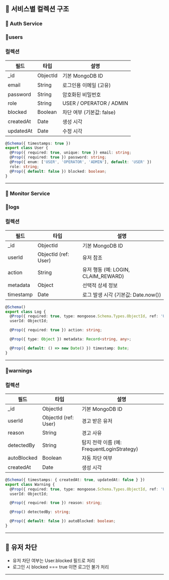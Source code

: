 ## **📁 서비스별 컬렉션 구조**

### **🧩 Auth Service**

### **🔸users**

### **컬렉션**

| **필드** | **타입** | **설명** |
| --- | --- | --- |
| _id | ObjectId | 기본 MongoDB ID |
| email | String | 로그인용 이메일 (고유) |
| password | String | 암호화된 비밀번호 |
| role | String | USER / OPERATOR / ADMIN |
| blocked | Boolean | 차단 여부 (기본값: false) |
| createdAt | Date | 생성 시각 |
| updatedAt | Date | 수정 시각 |

```ts
@Schema({ timestamps: true })
export class User {
  @Prop({ required: true, unique: true }) email: string;
  @Prop({ required: true }) password: string;
  @Prop({ enum: ['USER', 'OPERATOR', 'ADMIN'], default: 'USER' })
  role: string;
  @Prop({ default: false }) blocked: boolean;
}
```

---

### **🧩 Monitor Service**

### **🔸logs**

### **컬렉션**

| **필드** | **타입** | **설명** |
| --- | --- | --- |
| _id | ObjectId | 기본 MongoDB ID |
| userId | ObjectId (ref: User) | 유저 참조 |
| action | String | 유저 행동 (예: LOGIN, CLAIM_REWARD) |
| metadata | Object | 선택적 상세 정보 |
| timestamp | Date | 로그 발생 시각 (기본값: Date.now()) |

```ts
@Schema()
export class Log {
  @Prop({ required: true, type: mongoose.Schema.Types.ObjectId, ref: 'User' })
  userId: ObjectId;

  @Prop({ required: true }) action: string;

  @Prop({ type: Object }) metadata: Record<string, any>;

  @Prop({ default: () => new Date() }) timestamp: Date;
}
```

---

### **🔸warnings**

### **컬렉션**

| **필드** | **타입** | **설명** |
| --- | --- | --- |
| _id | ObjectId | 기본 MongoDB ID |
| userId | ObjectId (ref: User) | 경고 받은 유저 |
| reason | String | 경고 사유 |
| detectedBy | String | 탐지 전략 이름 (예: FrequentLoginStrategy) |
| autoBlocked | Boolean | 자동 차단 여부 |
| createdAt | Date | 생성 시각 |

```ts
@Schema({ timestamps: { createdAt: true, updatedAt: false } })
export class Warning {
  @Prop({ required: true, type: mongoose.Schema.Types.ObjectId, ref: 'User' })
  userId: ObjectId;

  @Prop({ required: true }) reason: string;

  @Prop() detectedBy: string;

  @Prop({ default: false }) autoBlocked: boolean;
}
```

---

## **🔐  유저 차단**

- 유저 차단 여부는 User.blocked 필드로 처리
- 로그인 시 blocked === true 이면 로그인 불가 처리

---